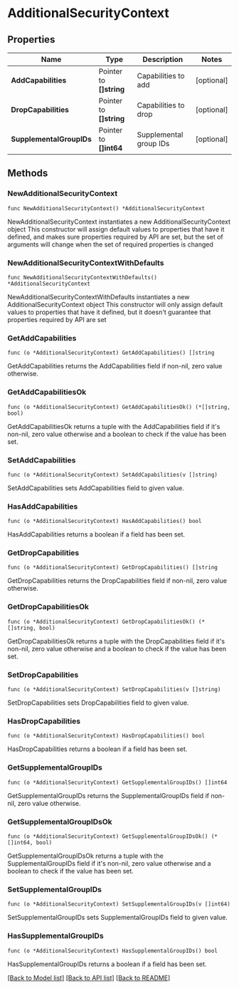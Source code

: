 # AdditionalSecurityContext

## Properties

Name | Type | Description | Notes
------------ | ------------- | ------------- | -------------
**AddCapabilities** | Pointer to **[]string** | Capabilities to add | [optional] 
**DropCapabilities** | Pointer to **[]string** | Capabilities to drop | [optional] 
**SupplementalGroupIDs** | Pointer to **[]int64** | Supplemental group IDs | [optional] 

## Methods

### NewAdditionalSecurityContext

`func NewAdditionalSecurityContext() *AdditionalSecurityContext`

NewAdditionalSecurityContext instantiates a new AdditionalSecurityContext object
This constructor will assign default values to properties that have it defined,
and makes sure properties required by API are set, but the set of arguments
will change when the set of required properties is changed

### NewAdditionalSecurityContextWithDefaults

`func NewAdditionalSecurityContextWithDefaults() *AdditionalSecurityContext`

NewAdditionalSecurityContextWithDefaults instantiates a new AdditionalSecurityContext object
This constructor will only assign default values to properties that have it defined,
but it doesn't guarantee that properties required by API are set

### GetAddCapabilities

`func (o *AdditionalSecurityContext) GetAddCapabilities() []string`

GetAddCapabilities returns the AddCapabilities field if non-nil, zero value otherwise.

### GetAddCapabilitiesOk

`func (o *AdditionalSecurityContext) GetAddCapabilitiesOk() (*[]string, bool)`

GetAddCapabilitiesOk returns a tuple with the AddCapabilities field if it's non-nil, zero value otherwise
and a boolean to check if the value has been set.

### SetAddCapabilities

`func (o *AdditionalSecurityContext) SetAddCapabilities(v []string)`

SetAddCapabilities sets AddCapabilities field to given value.

### HasAddCapabilities

`func (o *AdditionalSecurityContext) HasAddCapabilities() bool`

HasAddCapabilities returns a boolean if a field has been set.

### GetDropCapabilities

`func (o *AdditionalSecurityContext) GetDropCapabilities() []string`

GetDropCapabilities returns the DropCapabilities field if non-nil, zero value otherwise.

### GetDropCapabilitiesOk

`func (o *AdditionalSecurityContext) GetDropCapabilitiesOk() (*[]string, bool)`

GetDropCapabilitiesOk returns a tuple with the DropCapabilities field if it's non-nil, zero value otherwise
and a boolean to check if the value has been set.

### SetDropCapabilities

`func (o *AdditionalSecurityContext) SetDropCapabilities(v []string)`

SetDropCapabilities sets DropCapabilities field to given value.

### HasDropCapabilities

`func (o *AdditionalSecurityContext) HasDropCapabilities() bool`

HasDropCapabilities returns a boolean if a field has been set.

### GetSupplementalGroupIDs

`func (o *AdditionalSecurityContext) GetSupplementalGroupIDs() []int64`

GetSupplementalGroupIDs returns the SupplementalGroupIDs field if non-nil, zero value otherwise.

### GetSupplementalGroupIDsOk

`func (o *AdditionalSecurityContext) GetSupplementalGroupIDsOk() (*[]int64, bool)`

GetSupplementalGroupIDsOk returns a tuple with the SupplementalGroupIDs field if it's non-nil, zero value otherwise
and a boolean to check if the value has been set.

### SetSupplementalGroupIDs

`func (o *AdditionalSecurityContext) SetSupplementalGroupIDs(v []int64)`

SetSupplementalGroupIDs sets SupplementalGroupIDs field to given value.

### HasSupplementalGroupIDs

`func (o *AdditionalSecurityContext) HasSupplementalGroupIDs() bool`

HasSupplementalGroupIDs returns a boolean if a field has been set.


[[Back to Model list]](../README.md#documentation-for-models) [[Back to API list]](../README.md#documentation-for-api-endpoints) [[Back to README]](../README.md)


